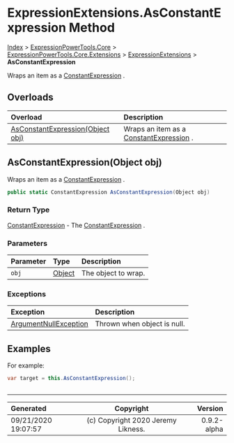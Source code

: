 ﻿# ExpressionExtensions.AsConstantExpression Method

[Index](../index.md) > [ExpressionPowerTools.Core](ExpressionPowerTools.Core.a.md) > [ExpressionPowerTools.Core.Extensions](ExpressionPowerTools.Core.Extensions.n.md) > [ExpressionExtensions](ExpressionPowerTools.Core.Extensions.ExpressionExtensions.cs.md) > **AsConstantExpression**

Wraps an item as a [ConstantExpression](https://docs.microsoft.com/dotnet/api/system.linq.expressions.constantexpression) .

## Overloads

| Overload | Description |
| :-- | :-- |
| [AsConstantExpression(Object obj)](#asconstantexpressionobject-obj) | Wraps an item as a [ConstantExpression](https://docs.microsoft.com/dotnet/api/system.linq.expressions.constantexpression) . |
## AsConstantExpression(Object obj)

Wraps an item as a [ConstantExpression](https://docs.microsoft.com/dotnet/api/system.linq.expressions.constantexpression) .

```csharp
public static ConstantExpression AsConstantExpression(Object obj)
```

### Return Type

 [ConstantExpression](https://docs.microsoft.com/dotnet/api/system.linq.expressions.constantexpression)  - The [ConstantExpression](https://docs.microsoft.com/dotnet/api/system.linq.expressions.constantexpression) .

### Parameters

| Parameter | Type | Description |
| :-- | :-- | :-- |
| `obj` | [Object](https://docs.microsoft.com/dotnet/api/system.object) | The object to wrap. |

### Exceptions

| Exception | Description |
| :-- | :-- |
| [ArgumentNullException](https://docs.microsoft.com/dotnet/api/system.argumentnullexception) | Thrown when object is null. |

## Examples

For example:

```csharp
var target = this.AsConstantExpression();
            
```


---

| Generated | Copyright | Version |
| :-- | :-: | --: |
| 09/21/2020 19:07:57 | (c) Copyright 2020 Jeremy Likness. | 0.9.2-alpha |
